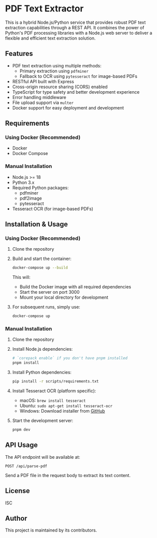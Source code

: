 # PDF Text Extractor

This is a hybrid Node.js/Python service that provides robust PDF text extraction capabilities through a REST API. It combines the power of Python's PDF processing libraries with a Node.js web server to deliver a flexible and efficient text extraction solution.

## Features

- PDF text extraction using multiple methods:
  - Primary extraction using `pdfminer`
  - Fallback to OCR using `pytesseract` for image-based PDFs
- RESTful API built with Express
- Cross-origin resource sharing (CORS) enabled
- TypeScript for type safety and better development experience
- Error handling middleware
- File upload support via `multer`
- Docker support for easy deployment and development

## Requirements

### Using Docker (Recommended)

- Docker
- Docker Compose

### Manual Installation

- Node.js >= 18
- Python 3.x
- Required Python packages:
  - pdfminer
  - pdf2image
  - pytesseract
- Tesseract OCR (for image-based PDFs)

## Installation & Usage

### Using Docker (Recommended)

1. Clone the repository

2. Build and start the container:

   ```bash
   docker-compose up --build
   ```

   This will:

   - Build the Docker image with all required dependencies
   - Start the server on port 3000
   - Mount your local directory for development

3. For subsequent runs, simply use:
   ```bash
   docker-compose up
   ```

### Manual Installation

1. Clone the repository

2. Install Node.js dependencies:

   ```bash
   # `corepack enable` if you don't have pnpm installed
   pnpm install
   ```

3. Install Python dependencies:

   ```bash
   pip install -r scripts/requirements.txt
   ```

4. Install Tesseract OCR (platform specific):

   - macOS: `brew install tesseract`
   - Ubuntu: `sudo apt-get install tesseract-ocr`
   - Windows: Download installer from [GitHub](https://github.com/UB-Mannheim/tesseract/wiki)

5. Start the development server:
   ```bash
   pnpm dev
   ```

## API Usage

The API endpoint will be available at:

```
POST /api/parse-pdf
```

Send a PDF file in the request body to extract its text content.

## License

ISC

## Author

This project is maintained by its contributors.
